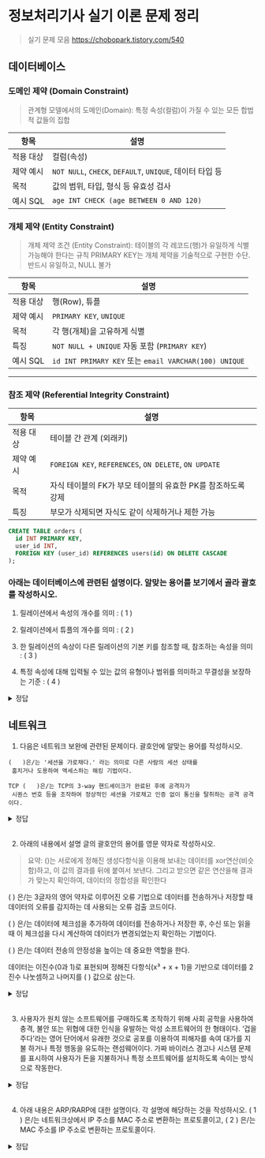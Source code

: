 # 정보처리기사 실기 이론 문제 정리

> 실기 문제 모음 https://chobopark.tistory.com/540

## 데이터베이스

### 도메인 제약 (Domain Constraint)

> 관계형 모델에서의 도메인(Domain): 특정 속성(컬럼)이 가질 수 있는 모든 합법적 값들의 집합

| 항목      | 설명                                                     |
| --------- | -------------------------------------------------------- |
| 적용 대상 | 컬럼(속성)                                               |
| 제약 예시 | `NOT NULL`, `CHECK`, `DEFAULT`, `UNIQUE`, 데이터 타입 등 |
| 목적      | 값의 범위, 타입, 형식 등 유효성 검사                     |
| 예시 SQL  | `age INT CHECK (age BETWEEN 0 AND 120)`                  |

### 개체 제약 (Entity Constraint)

> 개체 제약 조건 (Entity Constraint): 테이블의 각 레코드(행)가 유일하게 식별 가능해야 한다는 규칙
> PRIMARY KEY는 개체 제약을 기술적으로 구현한 수단. 반드시 유일하고, NULL 불가

| 항목      | 설명                                                  |
| --------- | ----------------------------------------------------- |
| 적용 대상 | 행(Row), 튜플                                         |
| 제약 예시 | `PRIMARY KEY`, `UNIQUE`                               |
| 목적      | 각 행(개체)을 고유하게 식별                           |
| 특징      | `NOT NULL + UNIQUE` 자동 포함 (`PRIMARY KEY`)         |
| 예시 SQL  | `id INT PRIMARY KEY` 또는 `email VARCHAR(100) UNIQUE` |

---

### 참조 제약 (Referential Integrity Constraint)

| 항목      | 설명                                                         |
| --------- | ------------------------------------------------------------ |
| 적용 대상 | 테이블 간 관계 (외래키)                                      |
| 제약 예시 | `FOREIGN KEY`, `REFERENCES`, `ON DELETE`, `ON UPDATE`        |
| 목적      | 자식 테이블의 FK가 부모 테이블의 유효한 PK를 참조하도록 강제 |
| 특징      | 부모가 삭제되면 자식도 같이 삭제하거나 제한 가능             |

```sql
CREATE TABLE orders (
  id INT PRIMARY KEY,
  user_id INT,
  FOREIGN KEY (user_id) REFERENCES users(id) ON DELETE CASCADE
);
```

### 아래는 데이터베이스에 관련된 설명이다. 알맞는 용어를 보기에서 골라 괄호를 작성하시오.

1. 릴레이션에서 속성의 개수를 의미 : ( 1 )

2. 릴레이션에서 튜플의 개수를 의미 : ( 2 )

3. 한 릴레이션의 속상이 다른 릴레이션의 기본 키를 참조할 때, 참조하는 속성을 의미 : ( 3 )

4. 특정 속성에 대해 입력될 수 있는 값의 유형이나 범위를 의미하고 무결성을 보장하는 기준 : ( 4 )

<details>
  <summary>정답</summary>
  degree<br>
  cardinality<br>
  foreign<br>
  domain<br>
</details>

## 네트워크

1. 다음은 네트워크 보완에 관련된 문제이다. 괄호안에 알맞는 용어를 작성하시오.

```plain
(   )은/는 '세션을 가로채다.' 라는 의미로 다른 사람의 세션 상태를
 훔치거나 도용하여 액세스하는 해킹 기법이다.

TCP (   )은/는 TCP의 3-way 핸드셰이크가 완료된 후에 공격자가
 시퀀스 번호 등을 조작하여 정상적인 세션을 가로채고 인증 없이 통신을 탈취하는 공격 공격이다.
```

<details>
  <summary>정답</summary>
  세션 하이재킹
</details>

<br>

2. 아래의 내용에서 설명 글의 괄호안의 용어를 영문 약자로 작성하시오.

> 요약: ()는 서로에게 정해진 생성다항식을 이용해 보내는 데이터를 xor연산(비슷함)하고, 이 값의 결과를 뒤에 붙여서 보낸다. 그리고 받으면 같은 연산을해 결과가 맞는지 확인하여, 데이터의 정합성을 확인한다

( ) 은/는 3글자의 영어 약자로 이루어진 오류 기법으로 데이터를 전송하거나 저장할 때 데이터의 오류를 감지하는 데 사용되는 오류 검출 코드이다.

( ) 은/는 데이터에 체크섬을 추가하여 데이터를 전송하거나 저장한 후, 수신 또는 읽을 때 이 체크섬을 다시 계산하여 데이터가 변경되었는지 확인하는 기법이다.

( ) 은/는 데이터 전송의 안정성을 높이는 데 중요한 역할을 한다.

데이터는 이진수(0과 1)로 표현되며 정해진 다항식(x³ + x + 1)을 기반으로 데이터를 2진수 나눗셈하고 나머지를 ( ) 값으로 삼는다.

<details>
  <summary>정답</summary>
  CRC
</details>
<br>

3. 사용자가 원치 않는 소프트웨어를 구매하도록 조작하기 위해 사회 공학을 사용하여 충격, 불안 또는 위협에 대한 인식을 유발하는 악성 소프트웨어의 한 형태이다. ‘겁을 주다’라는 영어 단어에서 유래한 것으로 공포를 이용하여 피해자를 속여 대가를 지불 하거나 특정 행동을 유도하는 랜섬웨어이다. 가짜 바이러스 경고나 시스템 문제를 표시하여 사용자가 돈을 지불하거나 특정 소프트웨어를 설치하도록 속이는 방식으로 작동한다.

<details>
  <summary>정답</summary>
  스캐어 웨어
</details>
<br>

4. 아래 내용은 ARP/RARP에 대한 설명이다. 각 설명에 해당하는 것을 작성하시오.
( 1 ) 은/는 네트워크상에서 IP 주소를 MAC 주소로 변환하는 프로토콜이고,
( 2 ) 은/는 MAC 주소를 IP 주소로 변환하는 프로토콜이다.
<details>
  <summary>정답</summary>
  ARP<br>
  RARP
</details>
<br>
